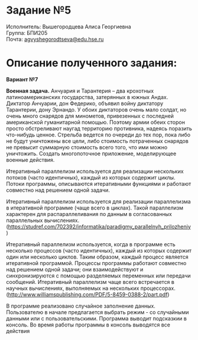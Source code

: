 # Задание №5 #
Исполнитель: Вышегородцева Алиса Георгиевна  
Группа: БПИ205  
Почта: agvyshegorodtseva@edu.hse.ru 
# Описание полученного задания: #  
**Вариант №7** 
  
**Военная задача.** Анчуария и Тарантерия – два крохотных латиноамериканских государства, затерянных в южных Андах. Диктатор Анчуарии, дон Федерико, объявил войну диктатору Тарантерии, дону Эрнандо. У обоих диктаторов очень мало солдат, но очень много снарядов для минометов, привезенных с последней американской гуманитарной помощью. Поэтому армии обеих сторон просто обстреливают наугад территорию противника, надеясь поразить что-нибудь ценное. Стрельба ведется по очереди до тех пор, пока либо не будут уничтожены все цели, либо стоимость потраченных снарядов не превысит суммарную стоимость всего того, что ими можно уничтожить. Создать многопоточное приложение, моделирующее военные действия.  
  
Итеративный параллелизм используется для реализации нескольких потоков (часто идентичных), каждый из которых содержит циклы. Потоки программы, описываются итеративными функциями и работают совместно над решением одной задачи.  

Итеративный параллелизм используется для реализации параллелизма в итеративной программе (чаще всего в циклах). Такой параллелизм характерен для распараллеливания по данным в согласованных параллельных вычислениях. (https://studref.com/702392/informatika/paradigmy_parallelnyh_prilozheniy)  

Итеративный параллелизм используется, когда в программе есть несколько процессов (часто идентичных), каждый из которых содержит один или несколько циклов. Таким образом, каждый процесс является итеративной программой. Процессы программы работают совместно над решением одной задачи; они взаимодействуют и синхронизируются с помощью разделяемых переменных или передачи сообщений. Итеративный параллелизм чаще всего встречается в научных вычислениях, выполняемых на нескольких процессорах.(http://www.williamspublishing.com/PDF/5-8459-0388-2/part.pdf)  

В программе реализовано случайное заполнение данных. Пользователю в начале предлагается выбрать режим - со случайными данными или с пользовательскими. Программа выводит подсказкии в консоль. Во время работы программы в консоль выводятся все действия



